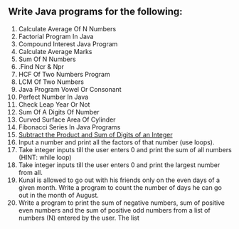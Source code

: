 ## Write Java programs for the following: 


1. Calculate Average Of N Numbers
2. Factorial Program In Java
3. Compound Interest Java Program
4. Calculate Average Marks
5. Sum Of N Numbers
6. .Find Ncr & Npr
7.  HCF Of Two Numbers Program
8.  LCM Of Two Numbers
9.  Java Program Vowel Or Consonant 
10. Perfect Number In Java
11. Check Leap Year Or Not
12. Sum Of A Digits Of Number
13. Curved Surface Area Of Cylinder
14. Fibonacci Series In Java Programs
15. [Subtract the Product and Sum of Digits of an Integer](https://leetcode.com/problems/subtract-the-product-and-sum-of-digits-of-an-integer/)
16. Input a number and print all the factors of that number (use loops).
17. Take integer inputs till the user enters 0 and print the sum of all numbers (HINT: while loop)
18. Take integer inputs till the user enters 0 and print the largest number from
all.
19.  Kunal is allowed to go out with his friends only on the even days of a given month. Write a program to count the number of days he can go out in the month of August.
20.   Write a program to print the sum of negative numbers, sum of positive even numbers and the sum of positive odd numbers from a list of numbers (N) entered by the user. The list 


